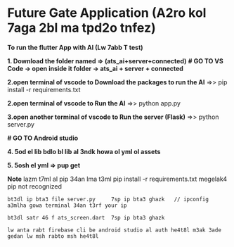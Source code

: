 # Future Gate Application  (A2ro kol 7aga 2bl ma tpd2o tnfez)
**To run the flutter App with AI    (Lw 7abb T test)**

**1. Download the folder named => (ats_ai+server+connected)**
  **# GO TO VS Code -> open inside it folder -> ats_ai + server + connected**

**2.open terminal of vscode to Download the packages to run the AI** =>> 
   pip install -r requirements.txt
   
**2.open terminal of vscode to Run the AI** =>> 
   python app.py

**3.open another terminal of vscode to Run the server (Flask)** =>> 
  python server.py
   
  **# GO TO Android studio**

**4. 5od el lib bdlo bl lib al 3ndk howa ol yml ol assets**

**5. 5osh el yml => pup get**


  **Note**
    lazm t7ml al pip 34an lma t3ml    pip install -r requirements.txt megelak4 pip not recognized

    bt3dl ip bta3 file server.py     7sp ip bta3 ghazk   // ipconfig a3mlha gowa terminal 34an t3rf your ip
   
    bt3dl satr 46 f ats_screen.dart  7sp ip bta3 ghazk

    lw anta rabt firebase cli be android studio al auth he4t8l m3ak 3ade gedan lw msh rabto msh he4t8l



